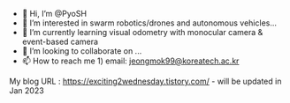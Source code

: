 - 👋 Hi, I’m @PyoSH
- 👀 I’m interested in swarm robotics/drones and autonomous vehicles...
- 🌱 I’m currently learning visual odometry with monocular camera & event-based camera
- 💞️ I’m looking to collaborate on ...
- 📫 How to reach me 
      1) email: jeongmok99@koreatech.ac.kr

My blog URL : https://exciting2wednesday.tistory.com/ - will be updated in Jan 2023
